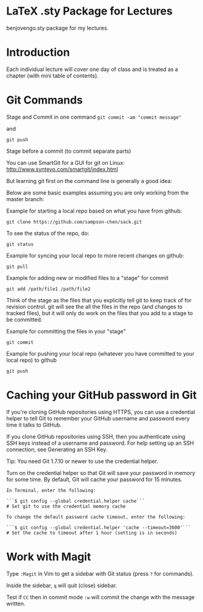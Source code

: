LaTeX .sty Package for Lectures
=

benjovengo.sty package for my lectures.

Introduction
===

Each individual lecture will cover one day of class and is treated as a chapter (with mini table of contents).


Git Commands
===

Stage and Commit in one command
```git commit -am "commit message"```

and 

```git push```

Stage before a commit (to commit separate parts)



You can use SmartGit for a GUI for git on Linux: http://www.syntevo.com/smartgit/index.html

But learning git first on the command line is generally a good idea:

Below are some basic examples assuming you are only working from the master branch:

Example for starting a local repo based on what you have from github:

```git clone https://github.com/sampson-chen/sack.git```

To see the status of the repo, do:

```git status```

Example for syncing your local repo to more recent changes on github:

```git pull```

Example for adding new or modified files to a "stage" for commit

```git add /path/file1 /path/file2```

Think of the stage as the files that you explicitly tell git to keep track of for revision control. git will see the all the files in the repo (and changes to tracked files), but it will only do work on the files that you add to a stage to be committed.

Example for committing the files in your "stage"

```git commit```

Example for pushing your local repo (whatever you have committed to your local repo) to github

```git push```

Caching your GitHub password in Git
===

If you're cloning GitHub repositories using HTTPS, you can use a credential helper to tell Git to remember your GitHub username and password every time it talks to GitHub.

If you clone GitHub repositories using SSH, then you authenticate using SSH keys instead of a username and password. For help setting up an SSH connection, see Generating an SSH Key.

Tip: You need Git 1.7.10 or newer to use the credential helper.

Turn on the credential helper so that Git will save your password in memory for some time. By default, Git will cache your password for 15 minutes.

    In Terminal, enter the following:

    ```$ git config --global credential.helper cache```
    # Set git to use the credential memory cache

    To change the default password cache timeout, enter the following:

    ```$ git config --global credential.helper 'cache --timeout=3600'```
    # Set the cache to timeout after 1 hour (setting is in seconds)

Work with Magit
===

Type ```:Magit``` in Vim to get a sidebar with Git status (press ```?``` for commands).

Inside the sidebar, ```q``` will quit (close) sidebar.

Test if ``` CC ``` then in commit mode ``` :w ``` will commit the change with the message written.
